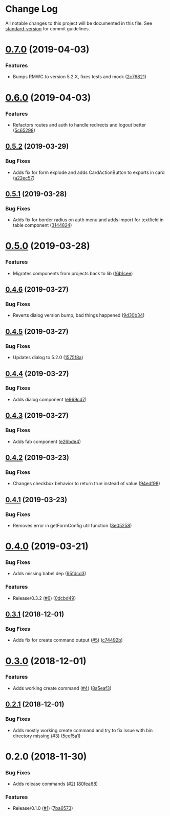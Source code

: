 # Change Log

All notable changes to this project will be documented in this file. See [standard-version](https://github.com/conventional-changelog/standard-version) for commit guidelines.

<a name="0.7.0"></a>
# [0.7.0](https://github.com/techcoop/react-material-site/compare/v0.6.0...v0.7.0) (2019-04-03)


### Features

* Bumps RMWC to version 5.2.X, fixes tests and mock ([2c76821](https://github.com/techcoop/react-material-site/commit/2c76821))



<a name="0.6.0"></a>
# [0.6.0](https://github.com/techcoop/react-material-site/compare/v0.5.2...v0.6.0) (2019-04-03)


### Features

* Refactors routes and auth to handle redirects and logout better ([5c65298](https://github.com/techcoop/react-material-site/commit/5c65298))



<a name="0.5.2"></a>
## [0.5.2](https://github.com/techcoop/react-material-site/compare/v0.5.1...v0.5.2) (2019-03-29)


### Bug Fixes

* Adds fix for form explode and adds CardActionButton to exports in card ([a22ec57](https://github.com/techcoop/react-material-site/commit/a22ec57))



<a name="0.5.1"></a>
## [0.5.1](https://github.com/techcoop/react-material-site/compare/v0.5.0...v0.5.1) (2019-03-28)


### Bug Fixes

* Adds fix for border radius on auth menu and adds import for textfield in table component ([3144824](https://github.com/techcoop/react-material-site/commit/3144824))



<a name="0.5.0"></a>
# [0.5.0](https://github.com/techcoop/react-material-site/compare/v0.4.6...v0.5.0) (2019-03-28)


### Features

* Migrates components from projects back to lib ([f6b1cee](https://github.com/techcoop/react-material-site/commit/f6b1cee))



<a name="0.4.6"></a>
## [0.4.6](https://github.com/techcoop/react-material-site/compare/v0.4.5...v0.4.6) (2019-03-27)


### Bug Fixes

* Reverts dialog version bump, bad things happened ([9d30b34](https://github.com/techcoop/react-material-site/commit/9d30b34))



<a name="0.4.5"></a>
## [0.4.5](https://github.com/techcoop/react-material-site/compare/v0.4.4...v0.4.5) (2019-03-27)


### Bug Fixes

* Updates dialog to 5.2.0 ([1575f8a](https://github.com/techcoop/react-material-site/commit/1575f8a))



<a name="0.4.4"></a>
## [0.4.4](https://github.com/techcoop/react-material-site/compare/v0.4.3...v0.4.4) (2019-03-27)


### Bug Fixes

* Adds dialog component ([e969cd7](https://github.com/techcoop/react-material-site/commit/e969cd7))



<a name="0.4.3"></a>
## [0.4.3](https://github.com/techcoop/react-material-site/compare/v0.4.2...v0.4.3) (2019-03-27)


### Bug Fixes

* Adds fab component ([e26bde4](https://github.com/techcoop/react-material-site/commit/e26bde4))



<a name="0.4.2"></a>
## [0.4.2](https://github.com/techcoop/react-material-site/compare/v0.4.1...v0.4.2) (2019-03-23)


### Bug Fixes

* Changes checkbox behavior to return true instead of value ([94edf98](https://github.com/techcoop/react-material-site/commit/94edf98))



<a name="0.4.1"></a>
## [0.4.1](https://github.com/techcoop/react-material-site/compare/v0.4.0...v0.4.1) (2019-03-23)


### Bug Fixes

* Removes error in getFormConfig util function ([3e05258](https://github.com/techcoop/react-material-site/commit/3e05258))



<a name="0.4.0"></a>
# [0.4.0](https://github.com/techcoop/react-material-site/compare/v0.3.1...v0.4.0) (2019-03-21)


### Bug Fixes

* Adds missing babel dep ([95fdcd3](https://github.com/techcoop/react-material-site/commit/95fdcd3))


### Features

* Release/0.3.2 ([#6](https://github.com/techcoop/react-material-site/issues/6)) ([0dcbd49](https://github.com/techcoop/react-material-site/commit/0dcbd49))



<a name="0.3.1"></a>
## [0.3.1](https://github.com/techcoop/react-material-site/compare/v0.3.0...v0.3.1) (2018-12-01)


### Bug Fixes

* Adds fix for create command output ([#5](https://github.com/techcoop/react-material-site/issues/5)) ([c74492b](https://github.com/techcoop/react-material-site/commit/c74492b))



<a name="0.3.0"></a>
# [0.3.0](https://github.com/techcoop/react-material-site/compare/v0.2.1...v0.3.0) (2018-12-01)


### Features

* Adds working create command ([#4](https://github.com/techcoop/react-material-site/issues/4)) ([8a5eaf3](https://github.com/techcoop/react-material-site/commit/8a5eaf3))



<a name="0.2.1"></a>
## [0.2.1](https://github.com/techcoop/react-material-site/compare/v0.2.0...v0.2.1) (2018-12-01)


### Bug Fixes

* Adds mostly working create command and try to fix issue with bin directory missing ([#3](https://github.com/techcoop/react-material-site/issues/3)) ([5eef5a1](https://github.com/techcoop/react-material-site/commit/5eef5a1))



<a name="0.2.0"></a>
# 0.2.0 (2018-11-30)


### Bug Fixes

* Adds release commands ([#2](https://github.com/techcoop/react-material-site/issues/2)) ([80fea68](https://github.com/techcoop/react-material-site/commit/80fea68))


### Features

* Release/0.1.0 ([#1](https://github.com/techcoop/react-material-site/issues/1)) ([7ba6573](https://github.com/techcoop/react-material-site/commit/7ba6573))
